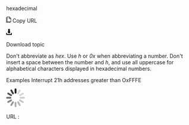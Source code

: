 # 

hexadecimal

![Copy URL](media/hexadecimal/Copy.png)
Copy URL

![Download](media/hexadecimal/Download.png)

Download topic

Don't abbreviate as *hex*. Use *h* or *0x* when abbreviating a number. Don't insert a space between the number and *h*, and use all uppercase for alphabetical characters displayed in hexadecimal numbers.

Examples
Interrupt 21h
addresses greater than OxFFFE

![In progress](media/hexadecimal/activity-large.gif)

URL :

